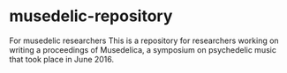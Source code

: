 # musedelic-repository
For musedelic researchers
This is a repository for researchers working on writing a proceedings of Musedelica, a symposium on psychedelic music that took place in June 2016.
